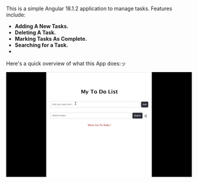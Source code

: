 This is a simple Angular 18.1.2 application to manage tasks. Features include:

- **Adding A New Tasks.**
- **Deleting A Task.**
- **Marking Tasks As Complete.**
- **Searching for a Task.**
- 
Here's a quick overview of what this App does:ッ 

![alt text](public/OverView-App-final.gif)
